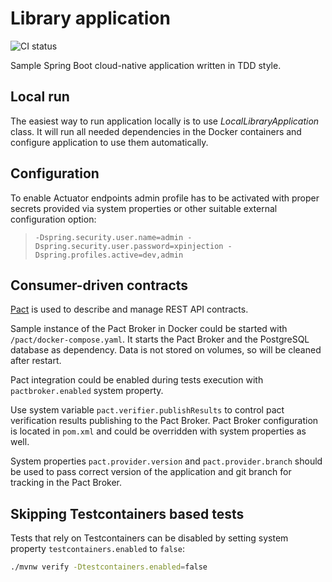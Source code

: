 # Library application

![CI status](https://github.com/xpinjection/test-driven-spring-boot/actions/workflows/maven.yml/badge.svg)

Sample Spring Boot cloud-native application written in TDD style.

## Local run

The easiest way to run application locally is to use _LocalLibraryApplication_ class. It will run all needed dependencies in the Docker containers and configure application to use them automatically.

## Configuration

To enable Actuator endpoints admin profile has to be activated with proper secrets provided via system properties or other suitable external configuration option:

> `-Dspring.security.user.name=admin -Dspring.security.user.password=xpinjection -Dspring.profiles.active=dev,admin`

## Consumer-driven contracts

[Pact](https://docs.pact.io/) is used to describe and manage REST API contracts.

Sample instance of the Pact Broker in Docker could be started with `/pact/docker-compose.yaml`. It starts the Pact Broker and the PostgreSQL database as dependency. Data is not stored on volumes, so will be cleaned after restart.

Pact integration could be enabled during tests execution with `pactbroker.enabled` system property.

Use system variable `pact.verifier.publishResults` to control pact verification results publishing to the Pact Broker. Pact Broker configuration is located in `pom.xml` and could be overridden with system properties as well.

System properties `pact.provider.version` and `pact.provider.branch` should be used to pass correct version of the application and git branch for tracking in the Pact Broker.

## Skipping Testcontainers based tests

Tests that rely on Testcontainers can be disabled by setting system property `testcontainers.enabled` to `false`:

```bash
./mvnw verify -Dtestcontainers.enabled=false
```
